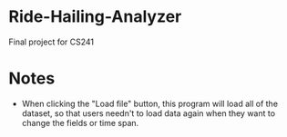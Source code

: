 # Ride-Hailing-Analyzer
Final project for CS241

# Notes

* When clicking the "Load file" button, this program will load all of the dataset, so that users needn't to load data again when they want to change the fields or time span.
